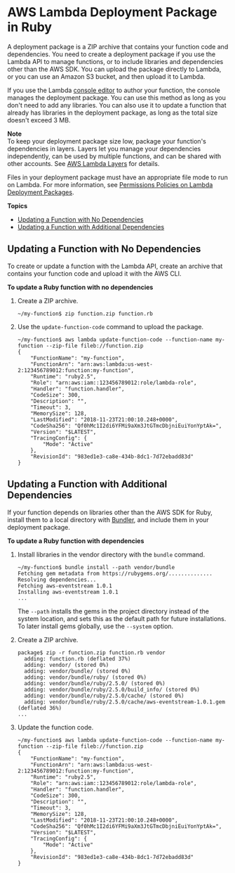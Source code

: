 # AWS Lambda Deployment Package in Ruby<a name="ruby-package"></a>

A deployment package is a ZIP archive that contains your function code and dependencies\. You need to create a deployment package if you use the Lambda API to manage functions, or to include libraries and dependencies other than the AWS SDK\. You can upload the package directly to Lambda, or you can use an Amazon S3 bucket, and then upload it to Lambda\.

If you use the Lambda [console editor](code-editor.md) to author your function, the console manages the deployment package\. You can use this method as long as you don't need to add any libraries\. You can also use it to update a function that already has libraries in the deployment package, as long as the total size doesn't exceed 3 MB\.

**Note**  
To keep your deployment package size low, package your function's dependencies in layers\. Layers let you manage your dependencies independently, can be used by multiple functions, and can be shared with other accounts\. See [AWS Lambda Layers](configuration-layers.md) for details\.

 Files in your deployment package must have an appropriate file mode to run on Lambda\. For more information, see [Permissions Policies on Lambda Deployment Packages](deployment-package-v2.md#lambda-zip-package-permission-policies)\.

**Topics**
+ [Updating a Function with No Dependencies](#ruby-package-codeonly)
+ [Updating a Function with Additional Dependencies](#ruby-package-dependencies)

## Updating a Function with No Dependencies<a name="ruby-package-codeonly"></a>

To create or update a function with the Lambda API, create an archive that contains your function code and upload it with the AWS CLI\.

**To update a Ruby function with no dependencies**

1. Create a ZIP archive\.

   ```
   ~/my-function$ zip function.zip function.rb
   ```

1. Use the `update-function-code` command to upload the package\.

   ```
   ~/my-function$ aws lambda update-function-code --function-name my-function --zip-file fileb://function.zip
   {
       "FunctionName": "my-function",
       "FunctionArn": "arn:aws:lambda:us-west-2:123456789012:function:my-function",
       "Runtime": "ruby2.5",
       "Role": "arn:aws:iam::123456789012:role/lambda-role",
       "Handler": "function.handler",
       "CodeSize": 300,
       "Description": "",
       "Timeout": 3,
       "MemorySize": 128,
       "LastModified": "2018-11-23T21:00:10.248+0000",
       "CodeSha256": "Qf0hMc1I2di6YFMi9aXm3JtGTmcDbjniEuiYonYptAk=",
       "Version": "$LATEST",
       "TracingConfig": {
           "Mode": "Active"
       },
       "RevisionId": "983ed1e3-ca8e-434b-8dc1-7d72ebadd83d"
   }
   ```

## Updating a Function with Additional Dependencies<a name="ruby-package-dependencies"></a>

If your function depends on libraries other than the AWS SDK for Ruby, install them to a local directory with [Bundler](https://bundler.io/), and include them in your deployment package\.

**To update a Ruby function with dependencies**

1. Install libraries in the vendor directory with the `bundle` command\.

   ```
   ~/my-function$ bundle install --path vendor/bundle
   Fetching gem metadata from https://rubygems.org/..............
   Resolving dependencies...
   Fetching aws-eventstream 1.0.1
   Installing aws-eventstream 1.0.1
   ...
   ```

   The `--path` installs the gems in the project directory instead of the system location, and sets this as the default path for future installations\. To later install gems globally, use the `--system` option\.

1. Create a ZIP archive\.

   ```
   package$ zip -r function.zip function.rb vendor
     adding: function.rb (deflated 37%)
     adding: vendor/ (stored 0%)
     adding: vendor/bundle/ (stored 0%)
     adding: vendor/bundle/ruby/ (stored 0%)
     adding: vendor/bundle/ruby/2.5.0/ (stored 0%)
     adding: vendor/bundle/ruby/2.5.0/build_info/ (stored 0%)
     adding: vendor/bundle/ruby/2.5.0/cache/ (stored 0%)
     adding: vendor/bundle/ruby/2.5.0/cache/aws-eventstream-1.0.1.gem (deflated 36%)
   ...
   ```

1. Update the function code\.

   ```
   ~/my-function$ aws lambda update-function-code --function-name my-function --zip-file fileb://function.zip
   {
       "FunctionName": "my-function",
       "FunctionArn": "arn:aws:lambda:us-west-2:123456789012:function:my-function",
       "Runtime": "ruby2.5",
       "Role": "arn:aws:iam::123456789012:role/lambda-role",
       "Handler": "function.handler",
       "CodeSize": 300,
       "Description": "",
       "Timeout": 3,
       "MemorySize": 128,
       "LastModified": "2018-11-23T21:00:10.248+0000",
       "CodeSha256": "Qf0hMc1I2di6YFMi9aXm3JtGTmcDbjniEuiYonYptAk=",
       "Version": "$LATEST",
       "TracingConfig": {
           "Mode": "Active"
       },
       "RevisionId": "983ed1e3-ca8e-434b-8dc1-7d72ebadd83d"
   }
   ```